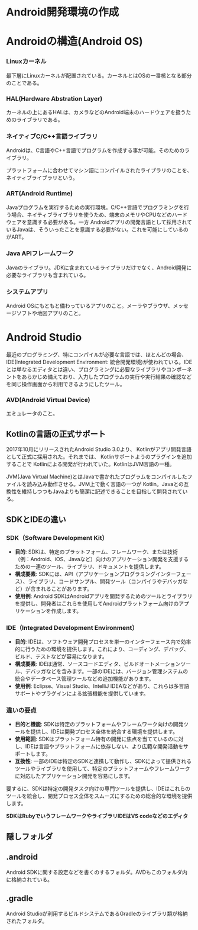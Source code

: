 # Android開発環境の作成

# Androidの構造(Android OS)

### Linuxカーネル

最下層にLinuxカーネルが配置されている。カーネルとはOSの一番核となる部分のことである。

### HAL(Hardware Abstration Layer)

カーネルの上にあるHALは、カメラなどのAndroid端末のハードウェアを扱うためのライブラリである。

### ネイティブC/C++言語ライブラリ

 Androidは、C言語やC++言語でプログラムを作成する事が可能。そのためのライブラリ。

プラットフォームに合わせてマシン語にコンパイルされたライブラリのことを、ネイティブライブラリという。

### ART(Android Runtime)

Javaプログラムを実行するための実行環境。C/C++言語でプログラミングを行う場合、ネイティブライブラリを使うため、端末のメモリやCPUなどのハードウェアを意識する必要がある。一方 Androidアプリの開発言語として採用されているJavaは、そういったことを意識する必要がない。これを可能にしているのがART。

### Java APIフレームワーク

Javaのライブラリ。JDKに含まれているライブラリだけでなく、Android開発に必要なライブラリも含まれている。

### システムアプリ

Android OSにもともと備わっているアプリのこと。メーラやブラウザ、メッセージソフトや地図アプリのこと。

# Android Studio

最近のプログラミング、特にコンパイルが必要な言語では、ほとんどの場合、IDE(Integrated Development Environment: 統合開発環境)が使われている。IDEとは単なるエディタとは違い、プログラミングに必要なライブラリやコンポーネントをあらかじめ備えており、入力したプログラムの実行や実行結果の確認などを同じ操作画面から利用できるようにしたツール。

### AVD(Android Virtual Device)

エミュレータのこと。

## Kotlinの言語の正式サポート

2017年10月にリリースされたAndroid Studio 3.0より、 Kotlinがアプリ開発言語として正式に採用された。それまでは、 Kotlinサポートようのプラグインを追加することで Kotlinによる開発が行われていた。KotlinはJVM言語の一種。

JVM(Java Virtual Machine)とはJavaで書かれたプログラムをコンパイルしたファイルを読み込み動作させる。JVM上で動く言語の一つが Kotlin。Javaとの互換性を維持しつつもJavaよりも簡潔に記述できることを目指して開発されている。

## SDKとIDEの違い

### **SDK（Software Development Kit）**

- **目的**: SDKは、特定のプラットフォーム、フレームワーク、または技術（例：Android、iOS、Javaなど）向けのアプリケーション開発を支援するための一連のツール、ライブラリ、ドキュメントを提供します。
- **構成要素**: SDKには、API（アプリケーションプログラミングインターフェース）、ライブラリ、コードサンプル、開発ツール（コンパイラやデバッガなど）が含まれることがあります。
- **使用例**: Android SDKはAndroidアプリを開発するためのツールとライブラリを提供し、開発者はこれらを使用してAndroidプラットフォーム向けのアプリケーションを作成します。

### **IDE（Integrated Development Environment）**

- **目的**: IDEは、ソフトウェア開発プロセスを単一のインターフェース内で効率的に行うための環境を提供します。これにより、コーディング、デバッグ、ビルド、テストなどが容易になります。
- **構成要素**: IDEは通常、ソースコードエディタ、ビルドオートメーションツール、デバッガなどを含みます。一部のIDEには、バージョン管理システムの統合やデータベース管理ツールなどの追加機能があります。
- **使用例**: Eclipse、Visual Studio、IntelliJ IDEAなどがあり、これらは多言語サポートやプラグインによる拡張機能を提供しています。

### **違いの要点**

- **目的と機能**: SDKは特定のプラットフォームやフレームワーク向けの開発ツールを提供し、IDEは開発プロセス全体を統合する環境を提供します。
- **使用範囲**: SDKはプラットフォーム特有の開発に焦点を当てているのに対し、IDEは言語やプラットフォームに依存しない、より広範な開発活動をサポートします。
- **互換性**: 一部のIDEは特定のSDKと連携して動作し、SDKによって提供されるツールやライブラリを使用して、特定のプラットフォームやフレームワークに対応したアプリケーション開発を容易にします。

要するに、SDKは特定の開発タスク向けの専門ツールを提供し、IDEはこれらのツールを統合し、開発プロセス全体をスムーズにするための総合的な環境を提供します。

**SDKはRubyでいうフレームワークやライブラリIDEはVS codeなどのエディタ**

## 隠しフォルダ

## .android

Android SDKに関する設定などを書くのするフォルダ。AVDもこのフォルダ内に格納されている。

## .gradle

Android Studioが利用するビルドシステムであるGradleのライブラリ類が格納されたフォルダ。 
